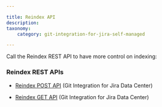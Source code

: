 ```yaml
---

title: Reindex API
description:
taxonomy:
    category: git-integration-for-jira-self-managed

---
```

Call the Reindex REST API to have more control on indexing:

### Reindex REST APIs

*   [Reindex POST API](/wiki/spaces/GIJDC/pages/380666409/Reindex+POST+API) (Git Integration for Jira Data Center)

*   [Reindex GET API](/wiki/spaces/GIJDC/pages/380699279/Reindex+GET+API) (Git Integration for Jira Data Center)